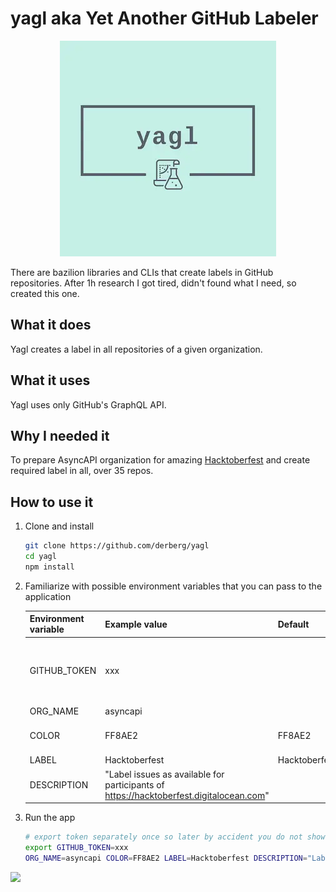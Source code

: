 # yagl aka Yet Another GitHub Labeler

<center> <img src="./yagl.webp"></img> </center>

There are bazilion libraries and CLIs that create labels in GitHub repositories. After 1h research I got tired, didn't found what I need, so created this one.

## What it does

Yagl creates a label in all repositories of a given organization.

## What it uses

Yagl uses only GitHub's GraphQL API.

## Why I needed it

To prepare AsyncAPI organization for amazing [Hacktoberfest](https://hacktoberfest.digitalocean.com) and create required label in all, over 35 repos.

## How to use it

1. Clone and install
    ```bash
    git clone https://github.com/derberg/yagl
    cd yagl
    npm install
    ```
2. Familiarize with possible environment variables that you can pass to the application

    Environment variable | Example value | Default | Comment
    --- | --- | --- | ---
    GITHUB_TOKEN | xxx | | Create such a token with `repo` scope using [this](https://docs.github.com/en/github/authenticating-to-github/creating-a-personal-access-token) instruction.
    ORG_NAME | asyncapi | | 
    COLOR | FF8AE2 | FF8AE2 | Do not put `#` in this value.
    LABEL | Hacktoberfest | Hacktoberfest | 
    DESCRIPTION | "Label issues as available for participants of https://hacktoberfest.digitalocean.com" | | 
3. Run the app
    ```bash
    # export token separately once so later by accident you do not show it to anyone
    export GITHUB_TOKEN=xxx
    ORG_NAME=asyncapi COLOR=FF8AE2 LABEL=Hacktoberfest DESCRIPTION="Label issues as available for participants of https://hacktoberfest.digitalocean.com" npm run start
    ```

![](http://g.recordit.co/q1qfsmdqZJ.gif)